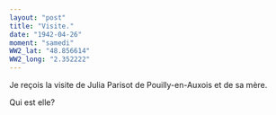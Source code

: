 ```yaml
---
layout: "post"
title: "Visite."
date: "1942-04-26"
moment: "samedi"
WW2_lat: "48.856614"
WW2_long: "2.352222"
---
```


Je reçois la visite de Julia Parisot de Pouilly-en-Auxois et de sa mère.


<div class="histoire"></div>

<div class="commentaire">Qui est elle?</div>
